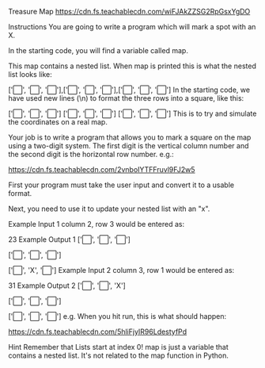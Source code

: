 Treasure Map
https://cdn.fs.teachablecdn.com/wiFJAkZZSG2RpGsxYgDO

Instructions
You are going to write a program which will mark a spot with an X.

In the starting code, you will find a variable called map.

This map contains a nested list.
When map is printed this is what the nested list looks like:

['⬜️', '⬜️', '⬜️'],['⬜️', '⬜️', '⬜️'],['⬜️', '⬜️', '⬜️']
In the starting code, we have used new lines (\n) to format the three rows into a square, like this:

['⬜️', '⬜️', '⬜️']
['⬜️', '⬜️', '⬜️']
['⬜️', '⬜️', '⬜️']
This is to try and simulate the coordinates on a real map.

Your job is to write a program that allows you to mark a square on the map using a two-digit system. The first digit is the vertical column number and the second digit is the horizontal row number. e.g.:

https://cdn.fs.teachablecdn.com/2vnboIYTFFruvl9FJ2w5

First your program must take the user input and convert it to a usable format.

Next, you need to use it to update your nested list with an "x".

Example Input 1
column 2, row 3 would be entered as:

23
Example Output 1
['⬜️', '⬜️', '⬜️']

['⬜️', '⬜️', '⬜️']

['⬜️', 'X', '⬜️']
Example Input 2
column 3, row 1 would be entered as:

31
Example Output 2
['⬜️', '⬜️', 'X']

['⬜️', '⬜️', '⬜️']

['⬜️', '⬜️', '⬜️']
e.g. When you hit run, this is what should happen:

https://cdn.fs.teachablecdn.com/5hliFjyIR96LdestyfPd

Hint
Remember that Lists start at index 0!
map is just a variable that contains a nested list. It's not related to the map function in Python.
